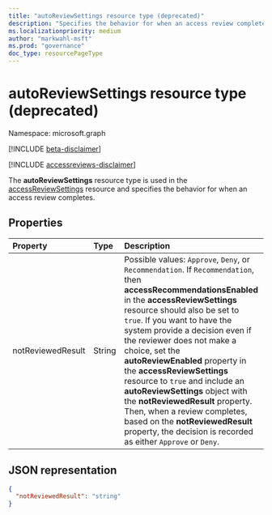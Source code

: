 ```yaml
---
title: "autoReviewSettings resource type (deprecated)"
description: "Specifies the behavior for when an access review completes."
ms.localizationpriority: medium
author: "markwahl-msft"
ms.prod: "governance"
doc_type: resourcePageType
---
```


# autoReviewSettings resource type (deprecated)

Namespace: microsoft.graph

[!INCLUDE [beta-disclaimer](../../includes/beta-disclaimer.md)]

[!INCLUDE [accessreviews-disclaimer](../../includes/accessreviews-disclaimer.md)]

The **autoReviewSettings** resource type is used in the [accessReviewSettings](accessreviewsettings.md) resource and specifies the behavior for when an access review completes.    

## Properties

| Property | Type | Description |
| :------- | :--- | :---------- |
| notReviewedResult | String | Possible values: `Approve`, `Deny`, or `Recommendation`.  If `Recommendation`, then **accessRecommendationsEnabled** in the **accessReviewSettings** resource should also be set to `true`. If you want to have the system provide a decision even if the reviewer does not make a choice, set the **autoReviewEnabled** property in the **accessReviewSettings** resource to `true` and include an **autoReviewSettings** object with the **notReviewedResult** property. Then, when a review completes, based on the **notReviewedResult** property, the decision is recorded as either `Approve` or `Deny`.|

## JSON representation

<!-- {
  "blockType": "resource",
  "@odata.type": "microsoft.graph.autoReviewSettings"
}-->
```json
{
  "notReviewedResult": "string"
}
```
<!-- uuid: 8fcb5dbc-d5aa-4681-8e31-b001d5168d79
2015-10-25 14:57:30 UTC -->
<!--
{
  "type": "#page.annotation",
  "description": "autoReviewSettings resource",
  "keywords": "",
  "section": "documentation",
  "tocPath": "",
  "suppressions": []
}
-->
